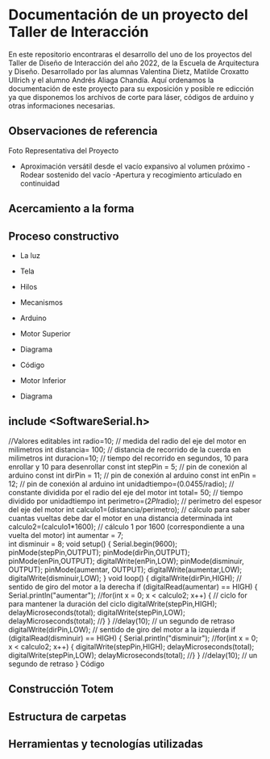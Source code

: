 # Documentación de un proyecto del Taller de Interacción

En este repositorio encontraras el desarrollo del uno de los proyectos del Taller de Diseño de Interacción del año 2022, de la Escuela de Arquitectura y Diseño. Desarrollado por las alumnas Valentina Dietz, Matilde Croxatto Ullrich y el alumno Andrés Aliaga Chandía. Aquí ordenamos la documentación de este proyecto para su exposición y posible re edicción ya que disponemos los archivos de corte para láser, códigos de arduino y otras informaciones necesarias.

## Observaciones de referencia

Foto Representativa del Proyecto

- Aproximación versátil desde el vacío expansivo al volumen próximo -Rodear sostenido del vacío -Apertura y recogimiento articulado en continuidad

## Acercamiento a la forma

## Proceso constructivo

- La luz

- Tela

- Hilos

- Mecanismos

- Arduino

- Motor Superior

- Diagrama

- Código

- Motor Inferior

- Diagrama 

## include <SoftwareSerial.h>
//Valores editables
int radio=10; // medida del radio del eje del motor en milimetros
int distancia= 100; // distancia de recorrido de la cuerda en milimetros
int duracion=10; // tiempo del recorrido en segundos, 10 para enrollar y 10 para desenrollar
const int stepPin = 5; // pin de conexión al arduino
const int dirPin = 11; // pin de conexión al arduino
const int enPin = 12; // pin de conexión al arduino
int unidadtiempo=(0.0455/radio); // constante dividida por el radio del eje del motor
int total= 50; // tiempo dividido por unidadtiempo
int perimetro=(2*PI*radio); // perímetro del espesor del eje del motor
int calculo1=(distancia/perimetro); // cálculo para saber cuantas vueltas debe dar el motor en una distancia determinada
int calculo2=(calculo1*1600); // cálculo 1 por 1600 (correspondiente a una vuelta del motor)
int aumentar = 7;  
int disminuir = 8; 
void setup() {
 Serial.begin(9600);
pinMode(stepPin,OUTPUT);
pinMode(dirPin,OUTPUT);
pinMode(enPin,OUTPUT);
digitalWrite(enPin,LOW);
pinMode(disminuir, OUTPUT);
 pinMode(aumentar, OUTPUT);
 digitalWrite(aumentar,LOW);
 digitalWrite(disminuir,LOW);
}
void loop() {
digitalWrite(dirPin,HIGH); // sentido de giro del motor a la derecha
if (digitalRead(aumentar) == HIGH)
{
 Serial.println("aumentar");
//for(int x = 0; x < calculo2; x++) { // ciclo for para mantener la duración del ciclo
digitalWrite(stepPin,HIGH);
delayMicroseconds(total);
digitalWrite(stepPin,LOW);
delayMicroseconds(total);
//}
}
//delay(10); // un segundo de retraso
digitalWrite(dirPin,LOW); // sentido de giro del motor a la izquierda
if (digitalRead(disminuir) == HIGH)
{
 Serial.println("disminuir");
//for(int x = 0; x < calculo2; x++) {
digitalWrite(stepPin,HIGH);
delayMicroseconds(total);
digitalWrite(stepPin,LOW);
delayMicroseconds(total);
//}
}
//delay(10); // un segundo de retraso
}
Código

## Construcción Totem

## Estructura de carpetas
## Herramientas y tecnologías utilizadas
```markdown Syntax highlighted code block
